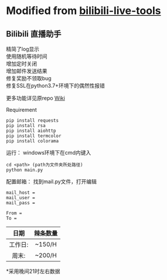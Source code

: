 # Modified from [bilibili-live-tools](https://github.com/Dawnnnnnn/bilibili-live-tools)
## Bilibili 直播助手

精简了log显示  
使用随机等待时间  
增加定时关闭  
增加邮件发送结果  
修复奖励不领取bug  
修复SSL在python3.7+环境下的偶然性报错  

更多功能详见原repo [Wiki](https://github.com/Dawnnnnnn/bilibili-live-tools/wiki)

Requirement
```
pip install requests
pip install rsa
pip install aiohttp
pip install termcolor
pip install colorama
```
运行：
windows环境下在cmd内键入
```
cd <path> (path为文件夹所处路径)
python main.py
```

配置邮箱：
找到mail.py文件，打开编辑
```
mail_host =
mail_user =
mail_pass =
 
From = 
To = 
```
  日期 | 辣条数量 
 :----: | :----:  
 工作日:|  ~150/H 
 周末:  | ~200/H

*采用晚间21时左右数据

